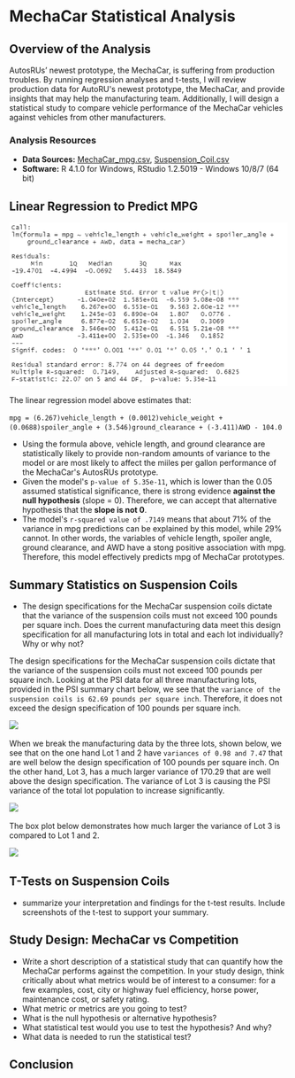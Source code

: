 # MechaCar Statistical Analysis

## Overview of the Analysis

AutosRUs’ newest prototype, the MechaCar, is suffering from production troubles. By running regression analyses and t-tests, I will review production data for AutoRU's newest prototype, the MechaCar, and provide insights that may help the manufacturing team. Additionally, I will design a statistical study to compare vehicle performance of the MechaCar vehicles against vehicles from other manufacturers.

### Analysis Resources
* **Data Sources:** [MechaCar_mpg.csv](https://github.com/dwwatson1/MechaCar_Statistical_Analysis/blob/main/MechaCar_mpg), [Suspension_Coil.csv](https://github.com/dwwatson1/MechaCar_Statistical_Analysis/blob/main/Suspension_Coil.csv)
* **Software:** R 4.1.0 for Windows, RStudio 1.2.5019 - Windows 10/8/7 (64 bit)
 
## Linear Regression to Predict MPG

![Deliverable_One_LM.PNG](https://github.com/dwwatson1/MechaCar_Statistical_Analysis/blob/main/images/Deliverable_One_LM.PNG)

The linear regression model above estimates that: 

```mpg = (6.267)vehicle_length + (0.0012)vehicle_weight + (0.0688)spoiler_angle + (3.546)ground_clearance + (-3.411)AWD - 104.0```

* Using the formula above, vehicle length, and ground clearance are statistically likely to provide non-random amounts of variance to the model or are most likely to affect the miiles per gallon performance of the MechaCar's AutosRUs prototype.  
* Given the model's ```p-value of 5.35e-11```, which is lower than the 0.05 assumed statistical significance, there is strong evidence **against the null hypothesis** (slope = 0). Therefore, we can accept that alternative hypothesis that the **slope is not 0**.
* The model's ```r-squared value of .7149``` means that about 71% of the variance in mpg predictions can be explained by this model, while 29% cannot. In other words, the variables of vehicle length, spoiler angle, ground clearance, and AWD have a stong positive association with mpg. Therefore, this model effectively predicts mpg of MechaCar prototypes.

## Summary Statistics on Suspension Coils

* The design specifications for the MechaCar suspension coils dictate that the variance of the suspension coils must not exceed 100 pounds per square inch. Does the current manufacturing data meet this design specification for all manufacturing lots in total and each lot individually? Why or why not?

The design specifications for the MechaCar suspension coils dictate that the variance of the suspension coils must not exceed 100 pounds per square inch. Looking at the PSI data for all three manufacturing lots, provided in the PSI summary chart below, we see that the ```variance of the suspension coils is 62.69 pounds per square inch```. Therefore, it does not exceed the design specification of 100 pounds per square inch.

<img src="https://github.com/dwwatson1/MechaCar_Statistical_Analysis/blob/main/images/total_summary.PNG" width="600" >

When we break the manufacturing data by the three lots, shown below, we see that on the one hand Lot 1 and 2 have ```variances of 0.98 and 7.47``` that are well below the design specification of 100 pounds per square inch. On the other hand, Lot 3, has a much larger variance of 170.29 that are well above the design specification. The variance of Lot 3 is causing the PSI variance of the total lot population to increase significantly.

<img src="https://github.com/dwwatson1/MechaCar_Statistical_Analysis/blob/main/images/lot_summary.PNG" width="600" >

The box plot below demonstrates how much larger the variance of Lot 3 is compared to Lot 1 and 2.

<img src="https://github.com/dwwatson1/MechaCar_Statistical_Analysis/blob/main/images/box_plot.PNG" width="600" >

## T-Tests on Suspension Coils

* summarize your interpretation and findings for the t-test results. Include screenshots of the t-test to support your summary.

## Study Design: MechaCar vs Competition

* Write a short description of a statistical study that can quantify how the MechaCar performs against the competition. In your study design, think critically about what metrics would be of interest to a consumer: for a few examples, cost, city or highway fuel efficiency, horse power, maintenance cost, or safety rating.
* What metric or metrics are you going to test?
* What is the null hypothesis or alternative hypothesis?
* What statistical test would you use to test the hypothesis? And why?
* What data is needed to run the statistical test?

## Conclusion
